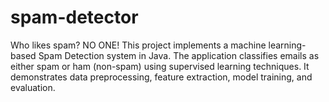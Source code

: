 # spam-detector
Who likes spam? NO ONE! This project implements a machine learning-based Spam Detection system in Java. The application classifies emails as either spam or ham (non-spam) using supervised learning techniques. It demonstrates data preprocessing, feature extraction, model training, and evaluation.

